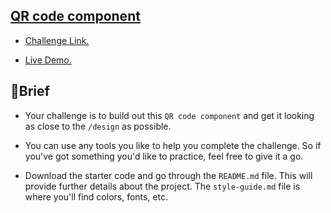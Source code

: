## [QR code component](https://github.com/mdawoud27/frontendMentorChallenges/tree/main/challenge-01)

* [Challenge Link.](https://www.frontendmentor.io/challenges/qr-code-component-iux_sIO_H)

* [Live Demo.](https://challenge-one-neon.vercel.app/)

## 📝Brief

* Your challenge is to build out this `QR code component` and get it looking as close to the `/design` as possible.

* You can use any tools you like to help you complete the challenge. So if you've got something you'd like to practice, feel free to give it a go.

* Download the starter code and go through the `README.md` file. This will provide further details about the project. The `style-guide.md` file is where you'll find colors, fonts, etc.

